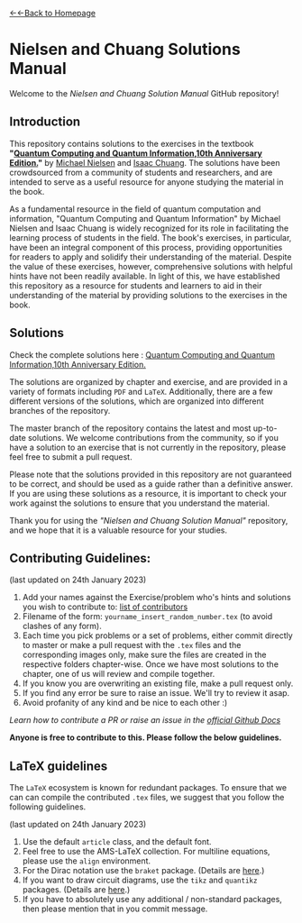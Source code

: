 [←←Back to Homepage](https://monitsharma.github.io/)


# Nielsen and Chuang Solutions Manual

Welcome to the *Nielsen and Chuang Solution Manual* GitHub repository!




## Introduction


This repository contains solutions to the exercises in the textbook **"[Quantum Computing and Quantum Information,10th Anniversary Edition.](http://mmrc.amss.cas.cn/tlb/201702/W020170224608149940643.pdf)"** by [Michael Nielsen](https://michaelnielsen.org/) and [Isaac Chuang](http://feynman.mit.edu/ike/homepage/index.html). The solutions have been crowdsourced from a community of students and researchers, and are intended to serve as a useful resource for anyone studying the material in the book.


As a fundamental resource in the field of quantum computation and information, "Quantum Computing and Quantum Information" by Michael Nielsen and Isaac Chuang is widely recognized for its role in facilitating the learning process of students in the field. The book's exercises, in particular, have been an integral component of this process, providing opportunities for readers to apply and solidify their understanding of the material. Despite the value of these exercises, however, comprehensive solutions with helpful hints have not been readily available. In light of this, we have established this repository as a resource for students and learners to aid in their understanding of the material by providing solutions to the exercises in the book.





## Solutions


Check the complete solutions here :  [Quantum Computing and Quantum Information,10th Anniversary Edition.](https://github.com/MonitSharma/Nielsen-Chuang-Solutions/blob/master/Nielson_and_Chuang_Solutions%20updated%20%40%2022042023.pdf)

The solutions are organized by chapter and exercise, and are provided in a variety of formats including `PDF` and `LaTeX`. Additionally, there are a few different versions of the solutions, which are organized into different branches of the repository.

The master branch of the repository contains the latest and most up-to-date solutions. We welcome contributions from the community, so if you have a solution to an exercise that is not currently in the repository, please feel free to submit a pull request.

Please note that the solutions provided in this repository are not guaranteed to be correct, and should be used as a guide rather than a definitive answer. If you are using these solutions as a resource, it is important to check your work against the solutions to ensure that you understand the material.

Thank you for using the *"Nielsen and Chuang Solution Manual"* repository, and we hope that it is a valuable resource for your studies.






## Contributing Guidelines:  

(last updated on 24th January 2023)  
1.  Add your names against the Exercise/problem who's hints and solutions you wish to contribute to: [list of contributors](https://docs.google.com/spreadsheets/d/1zf0NDke0a6qjcPdUnzLeqmgeyLlFFOKjl5Vcq9p2Ltw/edit?usp=sharing)  
2.  Filename of the form: `yourname_insert_random_number.tex` (to avoid clashes of any form).  
3.  Each time you pick problems or a set of problems, either commit directly to master or make a pull request with the `.tex` files and the corresponding images only, make sure the files are created in the respective folders chapter-wise. Once we have most solutions to the chapter, one of us will review and compile together.  
4.  If you know you are overwriting an existing file, make a pull request only.  
5.  If you find any error be sure to raise an issue. We'll try to review it asap.
6.  Avoid profanity of any kind and be nice to each other :)  


*Learn how to contribute a PR or raise an issue in the [official Github Docs](https://docs.github.com/en/desktop/contributing-and-collaborating-using-github-desktop/working-with-your-remote-repository-on-github-or-github-enterprise/creating-an-issue-or-pull-request)*

**Anyone is free to contribute to this. Please follow the below guidelines.**







## LaTeX guidelines

The `LaTeX` ecosystem is known for redundant packages. To ensure that we can can compile the contributed `.tex` files, we suggest that you follow the following guidelines.

(last updated on 24th January 2023)
1. Use the default `article` class, and the default font.
2. Feel free to use the AMS-LaTeX collection. For multiline equations, please use the `align` environment.
3. For the Dirac notation use the `braket` package. (Details are [here](https://ctan.org/tex-archive/macros/latex/contrib/braket?lang=en).)
4. If you want to draw circuit diagrams, use the `tikz` and `quantikz` packages. (Details are [here](https://ctan.org/pkg/quantikz?lang=en).)
5. If you have to absolutely use any additional / non-standard packages, then please mention that in you commit message.
